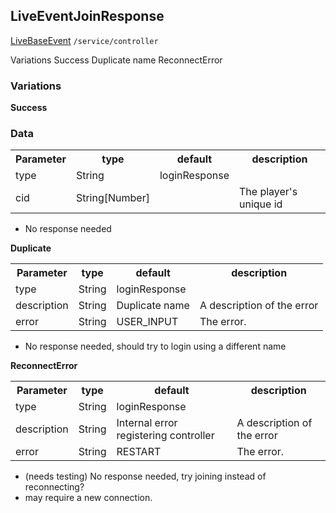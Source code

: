 ## LiveEventJoinResponse
<span class="extends"><a href="#/enum/LiveBaseEvent">LiveBaseEvent</a></span>
<span class="channel"><code>/service/controller</code></span>

<div class="navigation">
  <div>
    <span>Variations</span>
    <a link="?scrollTo=success" class="nav">Success</a>
    <a link="?scrollTo=duplicate" class="nav">Duplicate name</a>
    <a link="?scrollTo=reconnect" class="nav">ReconnectError</a>
  </div>
</div>

### Variations

<a link="?scrollTo=success" class="nam"></a>
**Success**
### Data
<table>
  <tr>
    <th>Parameter</th>
    <th>type</th>
    <th>default</th>
    <th>description</th>
  </tr>
  <tr>
    <td>type</td>
    <td>String</td>
    <td>loginResponse</td>
    <td></td>
  </tr>
  <tr>
    <td>cid</td>
    <td>String[Number]</td>
    <td></td>
    <td>The player's unique id</td>
  </tr>
</table>

- No response needed

<a link="?scrollTo=duplicate" class="nam"></a>
**Duplicate**
<table>
  <tr>
    <th>Parameter</th>
    <th>type</th>
    <th>default</th>
    <th>description</th>
  </tr>
  <tr>
    <td>type</td>
    <td>String</td>
    <td>loginResponse</td>
    <td></td>
  </tr>
  <tr>
    <td>description</td>
    <td>String</td>
    <td>Duplicate name</td>
    <td>A description of the error</td>
  </tr>
  <tr>
    <td>error</td>
    <td>String</td>
    <td>USER_INPUT</td>
    <td>The error.</td>
  </tr>
</table>

- No response needed, should try to login using a different name

<a link="?scrollTo=reconnect" class="nam"></a>
**ReconnectError**
<table>
  <tr>
    <th>Parameter</th>
    <th>type</th>
    <th>default</th>
    <th>description</th>
  </tr>
  <tr>
    <td>type</td>
    <td>String</td>
    <td>loginResponse</td>
    <td></td>
  </tr>
  <tr>
    <td>description</td>
    <td>String</td>
    <td>Internal error registering controller</td>
    <td>A description of the error</td>
  </tr>
  <tr>
    <td>error</td>
    <td>String</td>
    <td>RESTART</td>
    <td>The error.</td>
  </tr>
</table>

- (needs testing) No response needed, try joining instead of reconnecting?
- may require a new connection.
